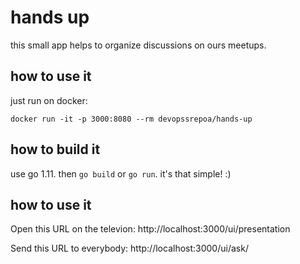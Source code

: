# hands up

this small app helps to organize discussions on ours meetups.

## how to use it

just run on docker:

```
docker run -it -p 3000:8080 --rm devopssrepoa/hands-up
```

## how to build it

use go 1.11. then `go build` or `go run`. it's that simple! :)


## how to use it

Open this URL on the televion: http://localhost:3000/ui/presentation

Send this URL to everybody: http://localhost:3000/ui/ask/
